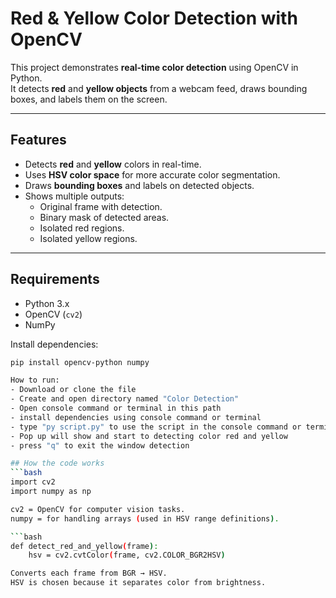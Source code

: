 # Red & Yellow Color Detection with OpenCV

This project demonstrates **real-time color detection** using OpenCV in Python.  
It detects **red** and **yellow objects** from a webcam feed, draws bounding boxes, and labels them on the screen.

---

## Features
- Detects **red** and **yellow** colors in real-time.  
- Uses **HSV color space** for more accurate color segmentation.  
- Draws **bounding boxes** and labels on detected objects.  
- Shows multiple outputs:
  - Original frame with detection.
  - Binary mask of detected areas.
  - Isolated red regions.
  - Isolated yellow regions.

---

##  Requirements
- Python 3.x  
- OpenCV (`cv2`)  
- NumPy  

Install dependencies:
```bash
pip install opencv-python numpy

How to run:
- Download or clone the file
- Create and open directory named "Color Detection"
- Open console command or terminal in this path
- install dependencies using console command or terminal
- type "py script.py" to use the script in the console command or terminal
- Pop up will show and start to detecting color red and yellow
- press "q" to exit the window detection

## How the code works
```bash
import cv2
import numpy as np

cv2 = OpenCV for computer vision tasks.
numpy = for handling arrays (used in HSV range definitions).

```bash
def detect_red_and_yellow(frame):
    hsv = cv2.cvtColor(frame, cv2.COLOR_BGR2HSV)

Converts each frame from BGR → HSV.
HSV is chosen because it separates color from brightness.
